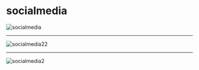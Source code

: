 # socialmedia

![socialmedia](https://github.com/user-attachments/assets/35eeedb4-aa2e-4835-8551-b605d96e2700)

-------------------------------------------
![socialmedia22](https://github.com/user-attachments/assets/96e440ea-65f4-4900-8923-74c22ed80a89)

-----------------------------------------------

![socialmedia2](https://github.com/user-attachments/assets/c8b31ac9-9f0a-4035-9a47-f4ebfc27b097)
